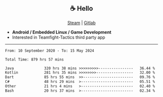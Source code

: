 <h2 align="center"> ☕ Hello </h2>

<p align="center">
  <a href="https://steamcommunity.com/id/Niforances/">Steam</a> |
  <a href="https://gitlab.com/niforances">Gitlab</a>
</p>

 - **Android / Embedded Linux / Game Development**
 - Interested in Teamfight-Tactics third party app

------

<!--START_SECTION:waka-->

```txt
From: 10 September 2020 - To: 15 May 2024

Total Time: 879 hrs 57 mins

Java              320 hrs 38 mins >>>>>>>>>----------------   36.44 %
Kotlin            281 hrs 35 mins >>>>>>>>-----------------   32.00 %
Dart              85 hrs 55 mins  >>-----------------------   09.76 %
C#                48 hrs 29 mins  >------------------------   05.51 %
Other             21 hrs 4 mins   >------------------------   02.40 %
Bash              20 hrs 37 mins  >------------------------   02.34 %
```

<!--END_SECTION:waka-->
